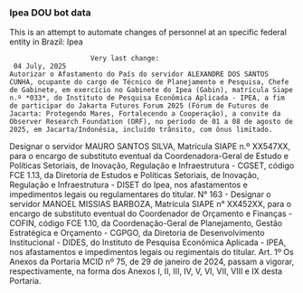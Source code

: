 ### Ipea DOU bot data
 This is an attempt to automate changes of personnel at an specific federal entity in Brazil: Ipea
 
                        Very last change: 
 	 04 July, 2025
	Autorizar o Afastamento do País do servidor ALEXANDRE DOS SANTOS CUNHA, ocupante do cargo de Técnico de Planejamento e Pesquisa, Chefe de Gabinete, em exercício no Gabinete do Ipea (Gabin), matrícula Siape n.º *033*, do Instituto de Pesquisa Econômica Aplicada - IPEA, a fim de participar do Jakarta Futures Forum 2025 (Fórum de Futuros de Jacarta: Protegendo Mares, Fortalecendo a Cooperação), a convite da Observer Research Foundation (ORF), no período de 01 a 08 de agosto de 2025, em Jacarta/Indonésia, incluído trânsito, com ônus limitado.
Designar o servidor MAURO SANTOS SILVA, Matrícula SIAPE n.º XX547XX, para o encargo de substituto eventual da Coordenadora-Geral de Estudo e Políticas Setoriais, de Inovação, Regulação e Infraestrutura - CGSET, código FCE 1.13, da Diretoria de Estudos e Políticas Setoriais, de Inovação, Regulação e Infraestrutura - DISET do Ipea, nos afastamentos e impedimentos legais ou regulamentares do titular.
N° 163 - Designar o servidor MANOEL MISSIAS BARBOZA, Matrícula SIAPE n° XX452XX, para o encargo de substituto eventual do Coordenador de Orçamento e Finanças - COFIN, código FCE 1.10, da Coordenação-Geral de Planejamento, Gestão Estratégica e Orçamento - CGPGO, da Diretoria de Desenvolvimento Institucional - DIDES, do Instituto de Pesquisa Econômica Aplicada - IPEA, nos afastamentos e impedimentos legais ou regimentais do titular.
Art. 1º Os Anexos da Portaria MCID nº 75, de 29 de janeiro de 2024, passam a vigorar, respectivamente, na forma dos Anexos I, II, III, IV, V, VI, VII, VIII e IX desta Portaria.
